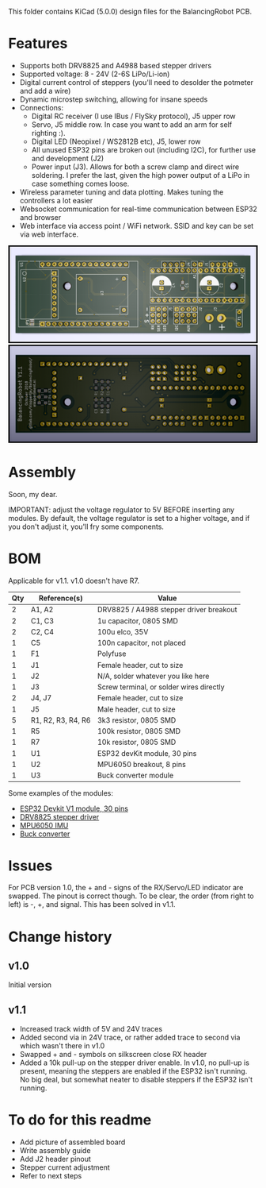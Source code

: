 
This folder contains KiCad (5.0.0) design files for the BalancingRobot PCB. 

# Features
* Supports both DRV8825 and A4988 based stepper drivers
* Supported voltage: 8 - 24V (2-6S LiPo/Li-ion)
* Digital current control of steppers (you'll need to desolder the potmeter and add a wire)
* Dynamic microstep switching, allowing for insane speeds
* Connections: 
	- Digital RC receiver (I use IBus / FlySky protocol), J5 upper row
	- Servo, J5 middle row. In case you want to add an arm for self righting :).
	- Digital LED (Neopixel / WS2812B etc), J5, lower row
	- All unused ESP32 pins are broken out (including I2C), for further use and development (J2)
	- Power input (J3). Allows for both a screw clamp and direct wire soldering. I prefer the last, given the high power output of a LiPo in case something comes loose.
* Wireless parameter tuning and data plotting. Makes tuning the controllers a lot easier
* Websocket communication for real-time communication between ESP32 and browser
* Web interface via access point / WiFi network. SSID and key can be set via web interface.

![Top side](/PCB/pictures/pcb_v1-1_top.png)
![Top side](/PCB/pictures/pcb_v1-1_bottom.png)

# Assembly
Soon, my dear.

IMPORTANT: adjust the voltage regulator to 5V BEFORE inserting any modules. By default, the voltage regulator is set to a higher voltage, and if you don't adjust it, you'll fry some components. 


# BOM
Applicable for v1.1. v1.0 doesn't have R7.

| Qty | Reference(s)       | Value                                    |
|-----|--------------------|------------------------------------------|
| 2   | A1, A2             | DRV8825 / A4988 stepper driver breakout  |
| 2   | C1, C3             | 1u capacitor, 0805 SMD                   |
| 2   | C2, C4             | 100u elco, 35V                           |
| 1   | C5                 | 100n capacitor, not placed               |
| 1   | F1                 | Polyfuse                                 |
| 1   | J1                 | Female header, cut to size               |
| 1   | J2                 | N/A, solder whatever you like here       |
| 1   | J3                 | Screw terminal, or solder wires directly |
| 2   | J4, J7             | Female header, cut to size               |
| 1   | J5                 | Male header, cut to size                 |
| 5   | R1, R2, R3, R4, R6 | 3k3 resistor, 0805 SMD                   |
| 1   | R5                 | 100k resistor, 0805 SMD                  |
| 1   | R7                 | 10k resistor, 0805 SMD                   |
| 1   | U1                 | ESP32 devKit module, 30 pins             |
| 1   | U2                 | MPU6050 breakout, 8 pins                 |
| 1   | U3                 | Buck converter module                    |

Some examples of the modules:
* [ESP32 Devkit V1 module, 30 pins](https://www.aliexpress.com/item/ESP32-Development-Board-WiFi-Bluetooth-Ultra-Low-Power-Consumption-Dual-Core-ESP-32-ESP-32S/32802431728.html?spm=a2g0s.9042311.0.0.26604c4dM62q0I)
* [DRV8825 stepper driver](https://www.aliexpress.com/item/Free-shipping-10pcs-lot-3D-Printer-StepStick-DRV8825-Stepper-Motor-Drive-Carrier-Reprap-4-layer-PCB/32292074706.html?spm=a2g0s.9042311.0.0.26604c4dM62q0I)
* [MPU6050 IMU](http://www.aliexpress.com/item/GY-521-MPU-6050-MPU6050-Module-3-Axis-analog-gyro-sensors-3-Axis-Accelerometer-Module/32340949017.html?spm=a2g0s.9042311.0.0.26604c4dM62q0I)
* [Buck converter](https://www.aliexpress.com/item/10PCS-Mini-3A-DC-DC-Converter-Step-Down-Module-Adjustable-3V-5V-16V-Power-for-RC/32639738406.html?spm=a2g0s.9042311.0.0.66ef4c4duolobi)

# Issues
For PCB version 1.0, the + and - signs of the RX/Servo/LED indicator are swapped. The pinout is correct though. To be clear, the order (from right to left) is -, +, and signal. This has been solved in v1.1.

# Change history
## v1.0 
Initial version
## v1.1
* Increased track width of 5V and 24V traces
* Added second via in 24V trace, or rather added trace to second via which wasn't there in v1.0
* Swapped + and - symbols on silkscreen close RX header 
* Added a 10k pull-up on the stepper driver enable. In v1.0, no pull-up is present, meaning the steppers are enabled if the ESP32 isn't running. No big deal, but somewhat neater to disable steppers if the ESP32 isn't running.

# To do for this readme
* Add picture of assembled board
* Write assembly guide
* Add J2 header pinout
* Stepper current adjustment
* Refer to next steps
